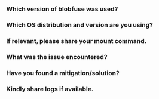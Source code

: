 ### Which version of blobfuse was used?


### Which OS distribution and version are you using?


### If relevant, please share your mount command.


### What was the issue encountered?


### Have you found a mitigation/solution?


### Kindly share logs if available.




